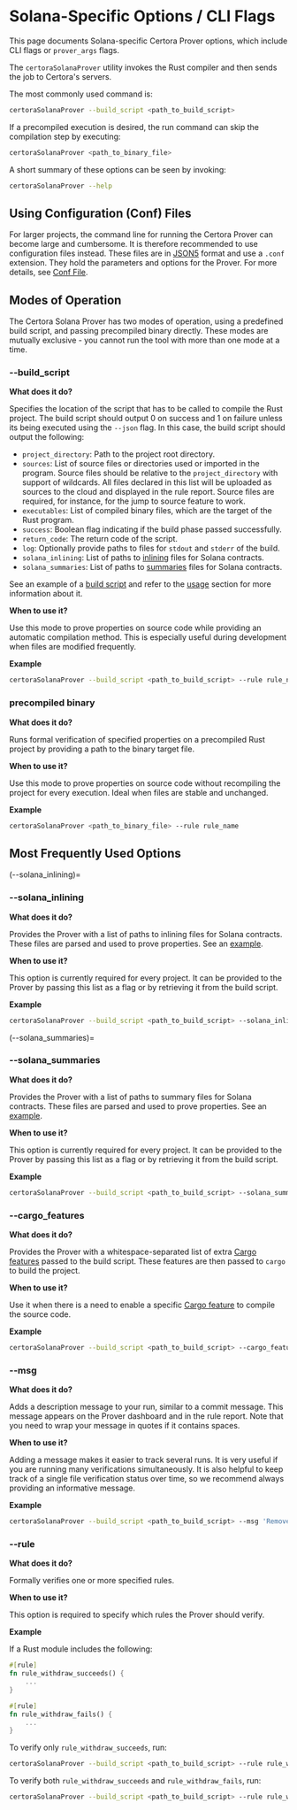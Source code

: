 # Solana-Specific Options / CLI Flags

This page documents Solana-specific Certora Prover options, which include CLI flags or ``prover_args`` flags.

The ``certoraSolanaProver`` utility invokes the Rust compiler and then sends the job to Certora's servers.

The most commonly used command is:

```bash
certoraSolanaProver --build_script <path_to_build_script>
```

If a precompiled execution is desired, the run command can skip the compilation step by executing:

```bash
certoraSolanaProver <path_to_binary_file>
```

A short summary of these options can be seen by invoking:
```bash
certoraSolanaProver --help
```

## Using Configuration (Conf) Files

For larger projects, the command line for running the Certora Prover can become large and cumbersome. It is therefore recommended to use configuration files instead.
These files are in [JSON5](https://json5.org/) format and use a ``.conf`` extension. They hold the parameters and options for the Prover.
For more details, see [Conf File](https://docs.certora.com/en/latest/docs/prover/cli/conf-file-api.html#conf-files).

## Modes of Operation

The Certora Solana Prover has two modes of operation, using a predefined build script, and passing precompiled binary directly.
These modes are mutually exclusive - you cannot run the tool with more than one mode at a time.

### --build_script

**What does it do?**

Specifies the location of the script that has to be called to compile the Rust project.
The build script should output 0 on success and 1 on failure unless its being executed using the ``--json`` flag.
In this case, the build script should output the following:

- ``project_directory``: Path to the project root directory.
- ``sources``: List of source files or directories used or imported in the program. Source files should be relative to the ``project_directory`` with support of wildcards. All files declared in this list will be uploaded as sources to the cloud and displayed in the rule report. Source files are required, for instance, for the jump to source feature to work.
- ``executables``: List of compiled binary files, which are the target of the Rust program.
- ``success``: Boolean flag indicating if the build phase passed successfully.
- ``return_code``: The return code of the script.
- ``log``: Optionally provide paths to files for `stdout` and `stderr` of the build.
- ``solana_inlining``: List of paths to [inlining](#--solana_inlining) files for Solana contracts.
- ``solana_summaries``: List of paths to [summaries](#--solana_summaries) files for Solana contracts.

See an example of a [build script](./scripts/certora_build.py) and refer to the
[usage](./usage.md) section for more information about it.

**When to use it?**

Use this mode to prove properties on source code while providing an automatic compilation method. This is especially useful during development when files are modified frequently.

**Example**

```bash
certoraSolanaProver --build_script <path_to_build_script> --rule rule_name
```

### precompiled binary

**What does it do?**

Runs formal verification of specified properties on a precompiled Rust project by providing a path to the binary target file.

**When to use it?**

Use this mode to prove properties on source code without recompiling the project for every execution. Ideal when files are stable and unchanged.

**Example**

```bash
certoraSolanaProver <path_to_binary_file> --rule rule_name
```

## Most Frequently Used Options

(--solana_inlining)=
### --solana_inlining

**What does it do?**

Provides the Prover with a list of paths to inlining files for Solana contracts.
These files are parsed and used to prove properties.
See an [example](./scripts/cvlr_inlining.txt).

**When to use it?**

This option is currently required for every project.
It can be provided to the Prover by passing this list as a flag or by retrieving it from the build script.

**Example**

```bash
certoraSolanaProver --build_script <path_to_build_script> --solana_inlining <path_to_inlining_file>  --rule rule_name
```

(--solana_summaries)=
### --solana_summaries

**What does it do?**

Provides the Prover with a list of paths to summary files for Solana contracts.
These files are parsed and used to prove properties.
See an [example](./scripts/cvlr_summaries.txt).

**When to use it?**

This option is currently required for every project.
It can be provided to the Prover by passing this list as a flag or by retrieving it from the build script.

**Example**

```bash
certoraSolanaProver --build_script <path_to_build_script> --solana_summaries <path_to_summaries_file> --rule rule_name
```

### --cargo_features

**What does it do?**

Provides the Prover with a whitespace-separated list of extra [Cargo features](https://doc.rust-lang.org/cargo/reference/features.html) passed to the build script.
These features are then passed to ``cargo`` to build the project.

**When to use it?**

Use it when there is a need to enable a specific [Cargo feature](https://doc.rust-lang.org/cargo/reference/features.html) to compile the source code.

**Example**

```bash
certoraSolanaProver --build_script <path_to_build_script> --cargo_features <feature_1> <feature_2> --rule rule_name
```

### --msg

**What does it do?**

Adds a description message to your run, similar to a commit message. This message appears on the Prover dashboard and in the rule report.
Note that you need to wrap your message in quotes if it contains spaces.

**When to use it?**

Adding a message makes it easier to track several runs. It is very useful if you are running many verifications simultaneously.
It is also helpful to keep track of a single file verification status over time, so we recommend always providing an informative message.

**Example**

```bash
certoraSolanaProver --build_script <path_to_build_script> --msg 'Removed an assertion' --rule rule_name
```

### --rule

**What does it do?**

Formally verifies one or more specified rules.

**When to use it?**

This option is required to specify which rules the Prover should verify.

**Example**

If a Rust module includes the following:
```rust
#[rule]
fn rule_withdraw_succeeds() {
    ...
}

#[rule]
fn rule_withdraw_fails() {
    ...
}
```

To verify only `rule_withdraw_succeeds`, run:
```bash
certoraSolanaProver --build_script <path_to_build_script> --rule rule_withdraw_succeeds
```

To verify both `rule_withdraw_succeeds` and `rule_withdraw_fails`, run:
```bash
certoraSolanaProver --build_script <path_to_build_script> --rule rule_withdraw_succeeds rule_withdraw_fails
```
